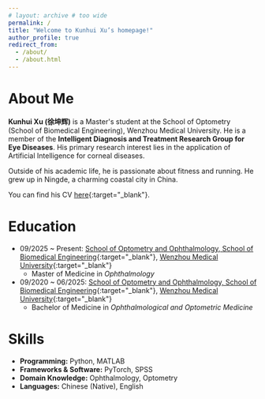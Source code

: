 ```yaml
---
# layout: archive # too wide
permalink: /
title: "Welcome to Kunhui Xu’s homepage!"
author_profile: true
redirect_from: 
  - /about/
  - /about.html
---
```


# About Me

**Kunhui Xu (徐坤辉)** is a Master's student at the School of Optometry (School of Biomedical Engineering), Wenzhou Medical University. He is a member of the **Intelligent Diagnosis and Treatment Research Group for Eye Diseases**. His primary research interest lies in the application of Artificial Intelligence for corneal diseases.

Outside of his academic life, he is passionate about fitness and running. He grew up in Ningde, a charming coastal city in China.

You can find his CV [here](../files/CV_Kunhui_Xu.pdf){:target="_blank"}.


# Education

- 09/2025 ~ Present: [School of Optometry and Ophthalmology, School of Biomedical Engineering](https://www.wzeye.cn/edu/){:target="_blank"}, [Wenzhou Medical University](https://en.wmu.edu.cn/){:target="_blank"}
    - Master of Medicine in *Ophthalmology*
- 09/2020 ~ 06/2025: [School of Optometry and Ophthalmology, School of Biomedical Engineering](https://www.wzeye.cn/edu/){:target="_blank"}, [Wenzhou Medical University](https://en.wmu.edu.cn/){:target="_blank"}
    - Bachelor of Medicine in *Ophthalmological and Optometric Medicine*


# Skills

- **Programming:** Python, MATLAB
- **Frameworks & Software:** PyTorch, SPSS
- **Domain Knowledge:** Ophthalmology, Optometry
- **Languages:** Chinese (Native), English
